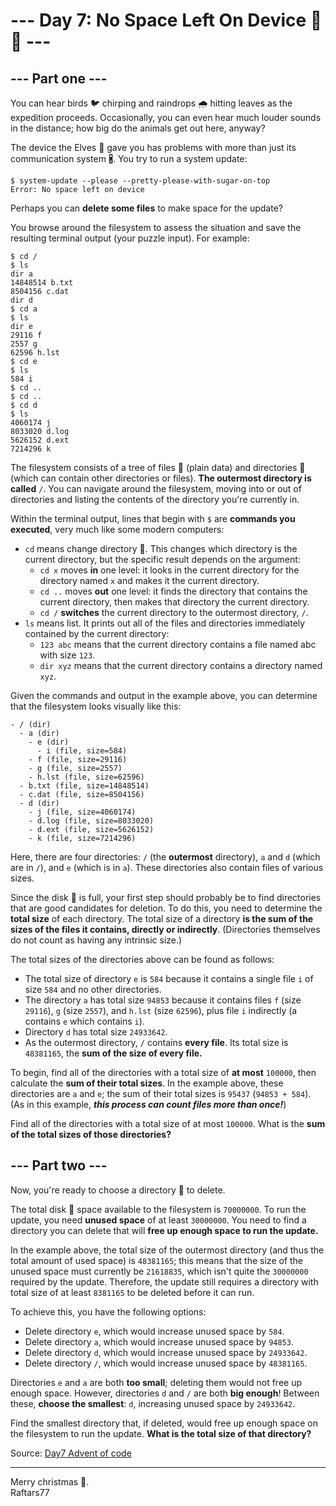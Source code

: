 # --- Day 7: No Space Left On Device 📁💾 --- 

## --- Part one ---

You can hear birds 🐦 chirping and raindrops 🌧️ hitting leaves as the expedition proceeds. Occasionally, you can even hear much louder sounds in the distance; how big do the animals get out here, anyway?

The device the Elves 🧝 gave you has problems with more than just its communication system 🖁. You try to run a system update:

```
$ system-update --please --pretty-please-with-sugar-on-top
Error: No space left on device
```

Perhaps you can **delete some files** to make space for the update?

You browse around the filesystem to assess the situation and save the resulting terminal output (your puzzle input). For example:

```
$ cd /
$ ls
dir a
14848514 b.txt
8504156 c.dat
dir d
$ cd a
$ ls
dir e
29116 f
2557 g
62596 h.lst
$ cd e
$ ls
584 i
$ cd ..
$ cd ..
$ cd d
$ ls
4060174 j
8033020 d.log
5626152 d.ext
7214296 k
```

The filesystem consists of a tree of files 🎄 (plain data) and directories 📁 (which can contain other directories or files). **The outermost directory is called** `/`. You can navigate around the filesystem, moving into or out of directories and listing the contents of the directory you're currently in.

Within the terminal output, lines that begin with `$` are **commands you executed**, very much like some modern computers:

- `cd` means change directory 📁. This changes which directory is the current directory, but the specific result depends on the argument:
    - `cd x` moves **in** one level: it looks in the current directory for the directory named `x` and makes it the current directory.
    - `cd ..` moves **out** one level: it finds the directory that contains the current directory, then makes that directory the current directory.
    - `cd /` **switches** the current directory to the outermost directory, `/`.
- `ls` means list. It prints out all of the files and directories immediately contained by the current directory:
    - `123 abc` means that the current directory contains a file named abc with size `123`.
    - `dir xyz` means that the current directory contains a directory named `xyz`.

Given the commands and output in the example above, you can determine that the filesystem looks visually like this:

```
- / (dir)
  - a (dir)
    - e (dir)
      - i (file, size=584)
    - f (file, size=29116)
    - g (file, size=2557)
    - h.lst (file, size=62596)
  - b.txt (file, size=14848514)
  - c.dat (file, size=8504156)
  - d (dir)
    - j (file, size=4060174)
    - d.log (file, size=8033020)
    - d.ext (file, size=5626152)
    - k (file, size=7214296)
```

Here, there are four directories: `/` (the **outermost** directory), `a` and `d` (which are in `/`), and `e` (which is in `a`). These directories also contain files of various sizes.

Since the disk 💾 is full, your first step should probably be to find directories that are good candidates for deletion. To do this, you need to determine the **total size** of each directory. The total size of a directory **is the sum of the sizes of the files it contains, directly or indirectly**. (Directories themselves do not count as having any intrinsic size.)

The total sizes of the directories above can be found as follows:

- The total size of directory `e` is `584` because it contains a single file `i` of size `584` and no other directories.
- The directory `a` has total size `94853` because it contains files `f` (size `29116`), `g` (size `2557`), and `h.lst` (size `62596`), plus file `i` indirectly (a contains `e` which contains `i`).
- Directory `d` has total size `24933642`.
- As the outermost directory, `/` contains **every file**. Its total size is `48381165`, the **sum of the size of every file.**

To begin, find all of the directories with a total size of **at most** `100000`, then calculate the **sum of their total sizes**. In the example above, these directories are `a` and `e`; the sum of their total sizes is `95437` (`94853 + 584`). (As in this example, ***this process can count files more than once!***)

Find all of the directories with a total size of at most `100000`. What is the **sum of the total sizes of those directories?**

## --- Part two ---

Now, you're ready to choose a directory 📁 to delete.

The total disk 💾 space available to the filesystem is `70000000`. To run the update, you need **unused space** of at least `30000000`. You need to find a directory you can delete that will **free up enough space to run the update.**

In the example above, the total size of the outermost directory (and thus the total amount of used space) is `48381165`; this means that the size of the unused space must currently be `21618835`, which isn't quite the `30000000` required by the update. Therefore, the update still requires a directory with total size of at least `8381165` to be deleted before it can run.

To achieve this, you have the following options:

- Delete directory `e`, which would increase unused space by `584`.
- Delete directory `a`, which would increase unused space by `94853`.
- Delete directory `d`, which would increase unused space by `24933642`.
- Delete directory `/`, which would increase unused space by `48381165`.

Directories `e` and `a` are both **too small**; deleting them would not free up enough space. However, directories `d` and `/` are both **big enough**! Between these, **choose the smallest**: `d`, increasing unused space by `24933642`.

Find the smallest directory that, if deleted, would free up enough space on the filesystem to run the update. **What is the total size of that directory?**

Source: [Day7 Advent of code](https://adventofcode.com/2022/day/7)

---
Merry christmas 🦌.  
Raftars77
